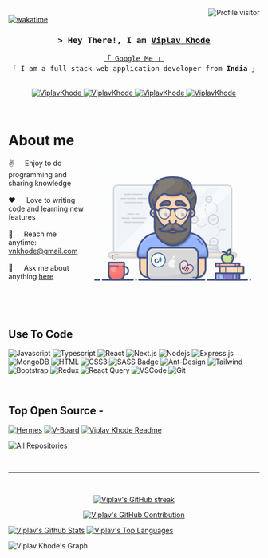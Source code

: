 
<a href="https://komarev.com/ghpvc/?username=ViplavKhode">
  <img align="right" src="https://komarev.com/ghpvc/?username=ViplavKhode&label=Visitors&color=0e75b6&style=flat" alt="Profile visitor" />
</a>


[![wakatime](https://wakatime.com/badge/user/eebb3dd8-d9b2-40de-9b88-6fd6cac99dbc.svg)](https://wakatime.com/@eebb3dd8-d9b2-40de-9b88-6fd6cac99dbc)

<!-- Intro  -->
<h3 align="center">
        <samp>&gt; Hey There!, I am
                <b><a target="_blank" href="https://viplav.vercel.app/">Viplav Khode</a></b>
        </samp>
</h3>


<p align="center"> 
  <samp>
    <a href="https://www.google.com/search?q=Viplav+Khode">「 Google Me 」</a>
    <br>
    「 I am a full stack web application developer from <b>India</b> 」
    <br>
    <br>
  </samp>
</p>

<p align="center">
 <a href="https://viplav.vercel.app/" target="blank">
  <img src="https://img.shields.io/badge/Website-DC143C?style=for-the-badge&logo=medium&logoColor=white" alt="ViplavKhode" />
 </a>
 <a href="https://linkedin.com/in/viplavkhode" target="_blank">
  <img src="https://img.shields.io/badge/LinkedIn-0077B5?style=for-the-badge&logo=linkedin&logoColor=white" alt="ViplavKhode"/>
 </a>

 <a href="https://www.instagram.com/s.a.t.u.r.n.s" target="_blank">
  <img src="https://img.shields.io/badge/Instagram-fe4164?style=for-the-badge&logo=instagram&logoColor=white" alt="ViplavKhode" />
 </a> 
 <a href="https://wa.me/918788011514?text=Hi,%20What%27s%20up" target="_blank">
  <img src="https://img.shields.io/badge/Whatsapp-25D366?&style=for-the-badge&logo=whatsapp&logoColor=white" alt="ViplavKhode"  />
  </a> 
</p>
<br />

<!-- About Section -->
 # About me
 
<p>
 <img align="right" width="350" src="/assets/programmer.gif" alt="Coding gif" />
  
 ✌️ &emsp; Enjoy to do programming and sharing knowledge <br/><br/>
 ❤️ &emsp; Love to writing code and learning new features<br/><br/>
 📧 &emsp; Reach me anytime: vnkhode@gmail.com<br/><br/>
 💬 &emsp; Ask me about anything [here](https://github.com/ViplavKhode/ViplavKhode/issues)

</p>

<br/>
<br/>
<br/>

## Use To Code

![Javascript](https://img.shields.io/badge/Javascript-F0DB4F?style=for-the-badge&labelColor=black&logo=javascript&logoColor=F0DB4F)
![Typescript](https://img.shields.io/badge/Typescript-007acc?style=for-the-badge&labelColor=black&logo=typescript&logoColor=007acc)
![React](https://img.shields.io/badge/-React-61DBFB?style=for-the-badge&labelColor=black&logo=react&logoColor=61DBFB)
![Next.js](https://img.shields.io/badge/next.js-000000?style=for-the-badge&logo=nextdotjs&logoColor=white)
![Nodejs](https://img.shields.io/badge/Nodejs-3C873A?style=for-the-badge&labelColor=black&logo=node.js&logoColor=3C873A)
![Express.js](https://img.shields.io/badge/Express.js-000000?style=for-the-badge&logo=express&logoColor=white)
![MongoDB](https://img.shields.io/badge/MongoDB-4EA94B?style=for-the-badge&logo=mongodb&logoColor=white)
![HTML](https://img.shields.io/badge/HTML5-E34F26?style=for-the-badge&logo=html5&logoColor=white)
![CSS3](https://img.shields.io/badge/CSS3-1572B6?style=for-the-badge&logo=css3&logoColor=white)
![SASS Badge](https://img.shields.io/badge/Sass-CC6699?style=for-the-badge&logo=sass&logoColor=white)
![Ant-Design](https://img.shields.io/badge/AntDesign-0170FE?style=for-the-badge&logo=antdesign&logoColor=white)
![Tailwind](https://img.shields.io/badge/Tailwind_CSS-092749?style=for-the-badge&logo=tailwindcss&logoColor=06B6D4&labelColor=000000)
![Bootstrap](https://img.shields.io/badge/Bootstrap-563D7C?style=for-the-badge&logo=bootstrap&logoColor=white)
![Redux](https://img.shields.io/badge/Redux-593D88?style=for-the-badge&logo=redux&logoColor=white)
![React Query](https://img.shields.io/badge/-React_Query-FF4154?style=for-the-badge&logo=react%20query&logoColor=white)
![VSCode](https://img.shields.io/badge/Visual_Studio-0078d7?style=for-the-badge&logo=visual%20studio&logoColor=white)
![Git](https://img.shields.io/badge/Git-F05032?style=for-the-badge&logo=git&logoColor=white)

<br/>

## Top Open Source -
[![Hermes](https://github-readme-stats.vercel.app/api/pin/?username=ViplavKhode&repo=itasks&border_color=7F3FBF&bg_color=0D1117&title_color=C9D1D9&text_color=8B949E&icon_color=7F3FBF)](https://github.com/ViplavKhode/hermes)
[![V-Board](https://github-readme-stats.vercel.app/api/pin/?username=ViplavKhode&repo=urfolio&border_color=7F3FBF&bg_color=0D1117&title_color=C9D1D9&text_color=8B949E&icon_color=7F3FBF)](https://github.com/ViplavKhode/V-Board)
[![Viplav Khode Readme](https://github-readme-stats.vercel.app/api/pin/?username=ViplavKhode&repo=ViplavKhode&border_color=7F3FBF&bg_color=0D1117&title_color=C9D1D9&text_color=8B949E&icon_color=7F3FBF)](https://github.com/ViplavKhode/ViplavKhode)

<p align="left">
  <a href="https://github.com/ViplavKhode?tab=repositories" target="_blank"><img alt="All Repositories" title="All Repositories" src="https://img.shields.io/badge/-All%20Repos-2962FF?style=for-the-badge&logo=koding&logoColor=white"/></a>
</p>

<br/>
<hr/>
<br/>

<p align="center">
  <a href="https://github.com/ViplavKhode">
    <img src="https://github-readme-streak-stats.herokuapp.com/?user=ViplavKhode&theme=radical&border=7F3FBF&background=0D1117" alt="Viplav's GitHub streak"/>
  </a>
</p>

<p align="center">
  <a href="https://github.com/ViplavKhode">
    <img src="https://github-profile-summary-cards.vercel.app/api/cards/profile-details?username=ViplavKhode&theme=radical" alt="Viplav's GitHub Contribution"/>
  </a>
</p>

<a>
    <a href="https://github.com/ViplavKhode"><img alt="Viplav's Github Stats" src="https://denvercoder1-github-readme-stats.vercel.app/api?username=ViplavKhode&show_icons=true&count_private=true&theme=react&border_color=7F3FBF&bg_color=0D1117&title_color=F85D7F&icon_color=F8D866" height="192px" width="49.5%"/></a>
  <a href="https://github.com/ViplavKhode"><img alt="Viplav's Top Languages" src="https://denvercoder1-github-readme-stats.vercel.app/api/top-langs/?username=ViplavKhode&langs_count=8&layout=compact&theme=react&border_color=7F3FBF&bg_color=0D1117&title_color=F85D7F&icon_color=F8D866" height="192px" width="49.5%"/></a>
  <br/>
</a>


![Viplav Khode's Graph](https://github-readme-activity-graph.vercel.app/graph?username=ViplavKhode&custom_title=Viplav%20Khode's%20GitHub%20Activity%20Graph&bg_color=0D1117&color=7F3FBF&line=7F3FBF&point=7F3FBF&area_color=FFFFFF&title_color=FFFFFF&area=true)
